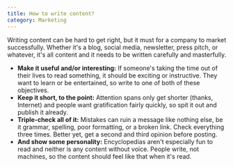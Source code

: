 ```yaml
---
title: How to write content?
category: Marketing
---
```


Writing content can be hard to get right, but it must for a company to market successfully. Whether it's a blog, social media, newsletter, press pitch, or whatever, it's all content and it needs to be written carefully and masterfully.

- **Make it useful and/or interesting:** If someone's taking the time out of their lives to read something, it should be exciting or instructive. They want to learn or be entertained, so write to one of both of these objectives.
- **Keep it short, to the point:** Attention spans only get shorter (thanks, Internet) and people want gratification fairly quickly, so spit it out and publish it already.
- **Triple-check all of it:** Mistakes can ruin a message like nothing else, be it grammar, spelling, poor formatting, or a broken link. Check everything three times. Better yet, get a second and third opinion before posting.
- **And show some personality:** Encyclopedias aren't especially fun to read and neither is any content without voice. People write, not machines, so the content should feel like that when it's read.
